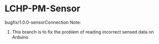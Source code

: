 # LCHP-PM-Sensor



bugfix/1.0.0-sensorConnection Note:

1. This branch is to fix the problem of reading incorrect sensed data on Arduino
